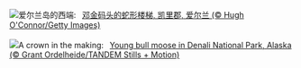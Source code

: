 ![](https://www.bing.com/th?id=OHR.DunquinIreland_ZH-CN1418844818_UHD.jpg&w=1000)爱尔兰岛的西端:&nbsp;&ensp;[邓金码头的蛇形楼梯, 凯里郡, 爱尔兰 (© Hugh O'Connor/Getty Images)](https://www.bing.com/th?id=OHR.DunquinIreland_ZH-CN1418844818_UHD.jpg)
<br><br/>
![](https://www.bing.com/th?id=OHR.YoungMoose_EN-US2991221135_UHD.jpg&w=1000)A crown in the making:&nbsp;&ensp;[Young bull moose in Denali National Park, Alaska (© Grant Ordelheide/TANDEM Stills + Motion)](https://www.bing.com/th?id=OHR.YoungMoose_EN-US2991221135_UHD.jpg)
<br><br/>
